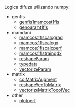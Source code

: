 Logica difuza utilizando numpy:
* genfis
    + [genfis1mamcost1fls](src/genfis/genfis1mamcost1fls.py)
    + [genoaramt1fls](src/genfis/genoaramt1fls.py)
* mamdani
    + [mamcost1flscalcgrad](src/mamdani/mamcost1flscalcgrad.py)
    + [mamcost1flscalcgx](src/mamdani/mamcost1flscalcgx.py.py)
    + [mamcost1flscalcperf](src/mamdani/mamcost1flscalcperf.py)
    + [mamcost1flstraingdx](src/mamdani/mamcost1flstraingdx.py)
    + [reshapeParam](src/mamdani/reshapeParam.py)
    + [typedata](src/mamdani/typedata.py)
    + [vectorizeParam](src/mamdani/vectorizeParam.py)
* matrix
    + [colMatrixAugment](src/matrix/colMatrixAugment.py)
    + [reshapeVecToMatrix](src/matrix/reshapeVecToMatrix.py)
    + [vectorizeMatrixTocolVec](src/matrix/vectorizeMatrixTocolVec.py)
* other
    + [plotperf](src/other/plotperf.py)